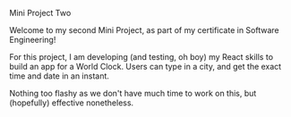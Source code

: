 Mini Project Two

Welcome to my second Mini Project, as part of my certificate in Software Engineering!

For this project, I am developing (and testing, oh boy) my React skills to build an app for a World Clock. Users can type in a city, and get the exact time and date in an instant.

Nothing too flashy as we don't have much time to work on this, but (hopefully) effective nonetheless.
